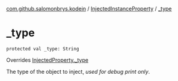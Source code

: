 [com.github.salomonbrys.kodein](../index.md) / [InjectedInstanceProperty](index.md) / [_type](.)

# _type

`protected val _type: String`

Overrides [InjectedProperty._type](../-injected-property/_type.md)

The type of the object to inject, *used for debug print only*.

